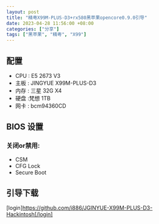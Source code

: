 ```yaml
---
layout: post
title: "精粤X99M-PLUS-D3+rx580黑苹果opencore0.9.0引导"
date: 2023-04-28 11:56:00 +08:00
categories: ["分享"]
tags: ["黑苹果", "精粤", "X99"]
---
```


## 配置
- CPU : E5 2673 V3
- 主板 : JINGYUE X99M-PLUS-D3
- 内存 : 三星 32G X4
- 硬盘 :梵想 1TB
- 网卡 : bcm94360CD

## BIOS 设置

### 关闭or禁用:
- CSM
- CFG Lock
- Secure Boot

## 引导下载

[login]https://github.com/i886/JGINYUE-X99M-PLUS-D3-Hackintosh[/login]